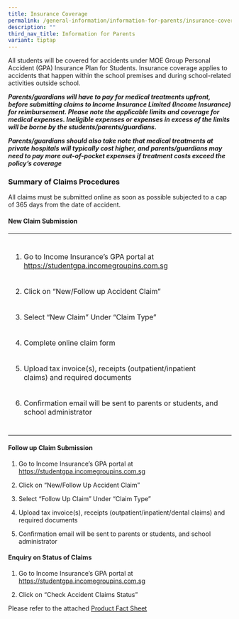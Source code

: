 ```yaml
---
title: Insurance Coverage
permalink: /general-information/information-for-parents/insurance-coverage/
description: ""
third_nav_title: Information for Parents
variant: tiptap
---
```

<p>All students will be covered for accidents under MOE Group Personal Accident
(GPA) Insurance Plan for Students. Insurance coverage applies to accidents
that happen within the school premises and during school-related activities
outside school.</p>
<p><strong><em>Parents/guardians will have to pay for medical treatments upfront, before submitting claims to Income Insurance Limited (Income Insurance) for reimbursement. Please note the applicable limits and coverage for medical expenses. Ineligible expenses or expenses in excess of the limits will be borne by the students/parents/guardians.</em></strong>
</p>
<p><strong><em>Parents/guardians should also take note that medical treatments at private hospitals will typically cost higher, and parents/guardians may need to pay more out-of-pocket expenses if treatment costs exceed the policy’s coverage</em></strong>
</p>
<h3>Summary of Claims Procedures</h3>
<p>All claims must be submitted online as soon as possible subjected to a
cap of 365 days from the date of accident.</p>
<h4>New Claim Submission</h4>
<table style="minWidth: 75px">
<colgroup>
<col>
<col>
<col>
</colgroup>
<tbody>
<tr>
<th rowspan="1" colspan="1">
<p></p>
</th>
<th rowspan="1" colspan="1">
<p></p>
</th>
<th rowspan="1" colspan="1">
<p></p>
</th>
</tr>
<tr>
<td rowspan="1" colspan="2">
<ol data-tight="true" class="tight">
<li>
<p>Go to Income Insurance’s GPA portal at <a href="https://studentgpa.incomegroupins.com.sg" rel="noopener nofollow" target="_blank">https://studentgpa.incomegroupins.com.sg</a>
</p>
</li>
</ol>
</td>
<td rowspan="7" colspan="1">
<p></p>
</td>
</tr>
<tr>
<td rowspan="1" colspan="2">
<ol start="2" data-tight="true" class="tight">
<li>
<p>Click on “New/Follow up Accident Claim”</p>
</li>
</ol>
</td>
</tr>
<tr>
<td rowspan="1" colspan="2">
<ol start="3" data-tight="true" class="tight">
<li>
<p>Select “New Claim” Under “Claim Type”</p>
</li>
</ol>
</td>
</tr>
<tr>
<td rowspan="1" colspan="2">
<ol start="4" data-tight="true" class="tight">
<li>
<p>Complete online claim form</p>
</li>
</ol>
</td>
</tr>
<tr>
<td rowspan="1" colspan="2">
<ol start="5" data-tight="true" class="tight">
<li>
<p>Upload tax invoice(s), receipts (outpatient/inpatient claims) and required
documents</p>
</li>
</ol>
</td>
</tr>
<tr>
<td rowspan="1" colspan="2">
<ol start="6" data-tight="true" class="tight">
<li>
<p>Confirmation email will be sent to parents or students, and school administrator</p>
</li>
</ol>
</td>
</tr>
<tr>
<td rowspan="1" colspan="2">
<p></p>
</td>
</tr>
</tbody>
</table>
<h4>Follow up Claim Submission</h4>
<ol data-tight="true" class="tight">
<li>
<p>Go to Income Insurance’s GPA portal at <a href="https://studentgpa.incomegroupins.com.sg" rel="noopener nofollow" target="_blank">https://studentgpa.incomegroupins.com.sg</a>
</p>
</li>
<li>
<p>Click on “New/Follow Up Accident Claim”</p>
</li>
<li>
<p>Select “Follow Up Claim” Under “Claim Type”</p>
</li>
<li>
<p>Upload tax invoice(s), receipts (outpatient/inpatient/dental claims) and
required documents</p>
</li>
<li>
<p>Confirmation email will be sent to parents or students, and school administrator</p>
</li>
</ol>
<h4>Enquiry on Status of Claims</h4>
<ol data-tight="true" class="tight">
<li>
<p>Go to Income Insurance’s GPA portal at <a href="https://studentgpa.incomegroupins.com.sg" rel="noopener nofollow" target="_blank">https://studentgpa.incomegroupins.com.sg</a>
</p>
</li>
<li>
<p>Click on “Check Accident Claims Status”</p>
</li>
</ol>
<p>Please refer to the attached <a href="/files/2025 New Uploads/Product_Fact_Sheet__Year_2025_.pdf" rel="noopener nofollow" target="_blank">Product Fact Sheet</a>
</p>
<p></p>
